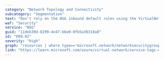 ```yaml
---
category: "Network Topology and Connectivity"
subcategory: "Segmentation"
text: "Don't rely on the NSG inbound default rules using the VirtualNetwork service tag to limit connectivity."
waf: "Security"
service: "NSG"
guid: "11deb39d-8299-4e47-bbe0-0fb5a36318a8"
id: "D09.02"
severity: "High"
graph: "resources | where type=='microsoft.network/networksecuritygroups' | mvexpand properties.securityRules | project id,name,ruleAction=properties_securityRules.properties.access,rulePriority=properties_securityRules.properties.priority,ruleDst=properties_securityRules.properties.destinationAddressPrefix,ruleSrc=properties_securityRules.properties.sourceAddressPrefix,ruleProt=properties_securityRules.properties.protocol,ruleDirection=properties_securityRules.properties.direction,rulePort=properties_securityRules.properties.destinationPortRange | summarize StarDenies=countif(ruleAction=='Deny' and ruleDst=='*' and ruleSrc=='*' and ruleProt=='*' and rulePort=='*') by id,tostring(ruleDirection) | where ruleDirection == 'Inbound' | project id,compliant=(StarDenies>0) | union (resources | where type=='microsoft.network/networksecuritygroups' | where array_length(properties.securityRules)==0 | extend compliant=false | project id,compliant)"
link: "https://learn.microsoft.com/azure/virtual-network/service-tags-overview#available-service-tags"
---
```


